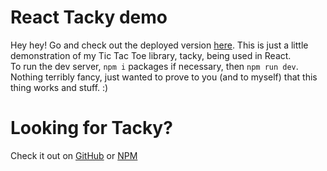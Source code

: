 # React Tacky demo
Hey hey! Go and check out the deployed version [here](https://spontaneous-sundae-ae1826.netlify.app/).
This is just a little demonstration of my Tic Tac Toe library, tacky, being used in React.  
To run the dev server, `npm i` packages if necessary, then `npm run dev`.  
Nothing terribly fancy, just wanted to prove to you (and to myself) that this thing works and stuff. :)
# Looking for Tacky?
Check it out on [GitHub](https://github.com/asebexen/tacky) or [NPM](https://www.npmjs.com/package/@asebexen/tacky)

